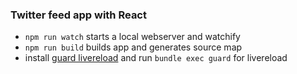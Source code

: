 ### Twitter feed app with React

 - `npm run watch` starts a local webserver and watchify
 - `npm run build` builds app and generates source map
 - install [guard livereload](https://github.com/guard/guard-livereload) and run `bundle exec guard` for livereload


